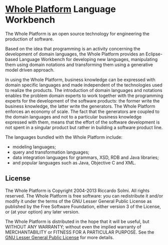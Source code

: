 [Whole Platform](http://wholeplatform.com) Language Workbench
=============================================================

The Whole Platform is an open source technology for engineering the production of software.

Based on the idea that programming is an activity concerning the development of domain languages, the Whole Platform provides an Eclipse-based Language Workbench for developing new languages, manipulating them using domain notations and transforming them using a generative model driven approach.

In using the Whole Platform, business knowledge can be expressed with domain specific languages and made independent of the technologies used to realize the products.
The introduction of domain languages and notations enables the problem domain experts to work together with the programming experts for the development of the software products: the former write the business knowledge, the latter write the generators.
The Whole Platform enforces an economy of scale. The fact that the generators are coupled to the domain languages and not to a particular business knowledge expressed with them, means that the effort of the software development is not spent in a singular product but rather in building a software product line.

The languages bundled with the Whole Platform include:
* modeling languages;
* query and transformation languages;
* data integration languages for grammars, XSD, RDB and Java libraries;
* and popular languages such as Java, Objective C and XML.


## License

The Whole Platform is Copyright 2004-2013 Riccardo Solmi.
All rights reserved.
The Whole Platform is free software: you can redistribute it and/or modify
it under the terms of the GNU Lesser General Public License as published
by the Free Software Foundation, either version 3 of the License, or
(at your option) any later version.

The Whole Platform is distributed in the hope that it will be useful, but
WITHOUT ANY WARRANTY; without even the implied warranty of MERCHANTABILITY
or FITNESS FOR A PARTICULAR PURPOSE.
See the [GNU Lesser General Public License](http://www.gnu.org/licenses/lgpl.txt) for more details.
